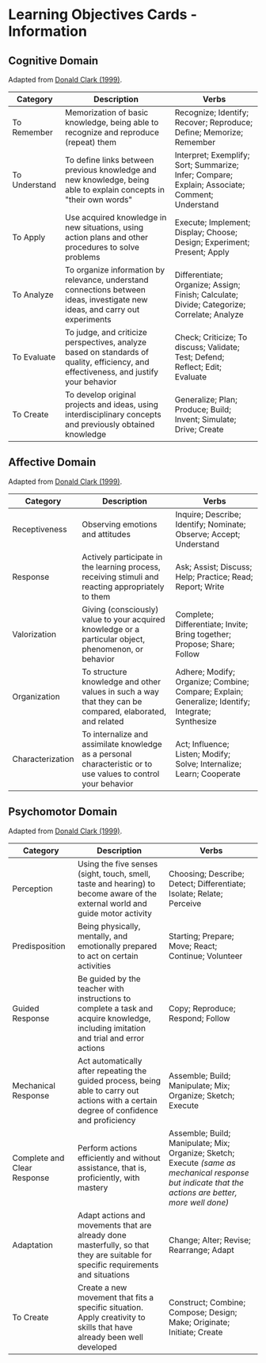 # Learning Objectives Cards - Information

## Cognitive Domain
Adapted from [Donald Clark (1999)](http://www.nwlink.com/%7Edonclark/hrd/bloom.html).

| Category | Description  | Verbs  |
|--------|---|---|
|To Remember|Memorization of basic knowledge, being able to recognize and reproduce (repeat) them | Recognize; Identify; Recover; Reproduce; Define; Memorize; Remember|
|To Understand|To define links between previous knowledge and new knowledge, being able to explain concepts in "their own words"|Interpret; Exemplify; Sort; Summarize; Infer; Compare; Explain; Associate; Comment; Understand|
|To Apply|Use acquired knowledge in new situations, using action plans and other procedures to solve problems|Execute; Implement; Display; Choose; Design; Experiment;  Present; Apply|
|To Analyze|To organize information by relevance, understand connections between ideas, investigate new ideas, and carry out experiments|Differentiate; Organize; Assign; Finish; Calculate; Divide; Categorize; Correlate; Analyze|
|To Evaluate|To judge, and criticize perspectives, analyze based on standards of quality, efficiency, and effectiveness, and justify your behavior|Check; Criticize; To discuss; Validate; Test; Defend; Reflect; Edit; Evaluate|
|To Create|To develop original projects and ideas, using interdisciplinary concepts and previously obtained knowledge|Generalize; Plan; Produce; Build; Invent; Simulate; Drive; Create|

## Affective Domain
Adapted from [Donald Clark (1999)](http://www.nwlink.com/%7Edonclark/hrd/Bloom/affective_domain.html).

| Category | Description  | Verbs  |
|--------|---|---|
|Receptiveness|Observing emotions and attitudes|Inquire; Describe; Identify; Nominate; Observe; Accept; Understand|
|Response|Actively participate in the learning process, receiving stimuli and reacting appropriately to them|Ask; Assist; Discuss; Help; Practice; Read; Report; Write|
|Valorization|Giving (consciously) value to your acquired knowledge or a particular object, phenomenon, or behavior|Complete; Differentiate; Invite; Bring together; Propose; Share; Follow|
|Organization|To structure knowledge and other values in such a way that they can be compared, elaborated, and related|Adhere; Modify; Organize; Combine; Compare; Explain; Generalize; Identify; Integrate; Synthesize|
|Characterization|To internalize and assimilate knowledge as a personal characteristic or to use values to control your behavior|Act; Influence; Listen; Modify; Solve; Internalize; Learn; Cooperate|

## Psychomotor Domain
Adapted from [Donald Clark (1999)](http://www.nwlink.com/%7Edonclark/hrd/Bloom/psychomotor_domain.html).

| Category | Description  | Verbs  |
|--------|---|---|
|Perception|Using the five senses (sight, touch, smell, taste and hearing) to become aware of the external world and guide motor activity|Choosing; Describe; Detect; Differentiate; Isolate; Relate; Perceive|
|Predisposition|Being physically, mentally, and emotionally prepared to act on certain activities|Starting; Prepare; Move; React; Continue; Volunteer|
|Guided Response|Be guided by the teacher with instructions to complete a task and acquire knowledge, including imitation and trial and error actions|Copy; Reproduce; Respond; Follow|
|Mechanical Response|Act automatically after repeating the guided process, being able to carry out actions with a certain degree of confidence and proficiency|Assemble; Build; Manipulate; Mix; Organize; Sketch; Execute|
|Complete and Clear Response|Perform actions efficiently and without assistance, that is, proficiently, with mastery|Assemble; Build; Manipulate; Mix; Organize; Sketch; Execute _(same as mechanical response but indicate that the actions are better, more well done)_|
|Adaptation|Adapt actions and movements that are already done masterfully, so that they are suitable for specific requirements and situations|Change; Alter; Revise; Rearrange; Adapt|
|To Create|Create a new movement that fits a specific situation. Apply creativity to skills that have already been well developed|Construct; Combine; Compose; Design; Make; Originate; Initiate; Create|
